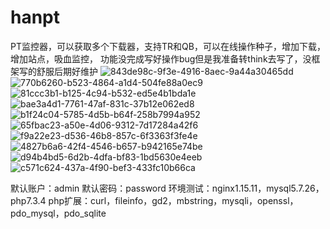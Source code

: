 # hanpt
PT监控器，可以获取多个下载器，支持TR和QB，可以在线操作种子，增加下载，增加站点，吸血监控，
功能没完成写好操作bug但是我准备转think去写了，没框架写的舒服后期好维护
![843de98c-9f3e-4916-8aec-9a44a30465dd](https://github.com/user-attachments/assets/e72bfc81-4237-4056-b494-95920aff5fd9)
![770b6260-b523-4864-a1d4-504fe88a0ec9](https://github.com/user-attachments/assets/725f1fb4-7525-4a76-b0ba-287e3a0ba4ff)
![81ccc3b1-b125-4c94-b532-ed5e4b1bda1e](https://github.com/user-attachments/assets/ece5b9ab-4ddb-478a-966c-dd10fac1faf0)
![bae3a4d1-7761-47af-831c-37b12e062ed8](https://github.com/user-attachments/assets/2b8042a3-3969-4fe7-ab7c-8e812461927d)
![b1f24c04-5785-4d5b-b64f-258b7994a952](https://github.com/user-attachments/assets/5c292198-f116-4e17-b573-f5325a39ecd0)
![65fbac23-a50e-4d06-9312-7d17284a42f6](https://github.com/user-attachments/assets/5914b03d-f65c-4c4f-bc13-1ec58fa4cd32)
![f9a22e23-d536-46b8-857c-6f3363f3fe4e](https://github.com/user-attachments/assets/245e2af6-491c-491c-881d-bda0ef411983)
![4827b6a6-42f4-4546-b657-b942165e74be](https://github.com/user-attachments/assets/bcb6634b-e2ac-4a7e-b12e-ed74f3b11dd1)
![d94b4bd5-6d2b-4dfa-bf83-1bd5630e4eeb](https://github.com/user-attachments/assets/13b3a0f6-c1e6-447f-865e-7f46364b49f1)
![c571c624-437a-4f90-bef3-433fc10b66ca](https://github.com/user-attachments/assets/90a76050-228c-4a46-acec-dbf46b45d6f5)

默认账户：admin
默认密码：password
环境测试：nginx1.15.11，mysql5.7.26，php7.3.4
php扩展：curl，fileinfo，gd2，mbstring，mysqli，openssl，pdo_mysql，pdo_sqlite
